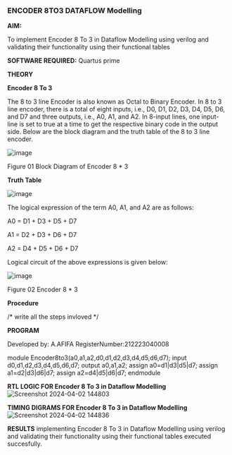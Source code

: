### ENCODER 8TO3 DATAFLOW Modelling

**AIM:**

To implement  Encoder 8 To 3 in Dataflow Modelling using verilog and validating their functionality using their functional tables

**SOFTWARE REQUIRED:** Quartus prime

**THEORY**

**Encoder 8 To 3**

The 8 to 3 line Encoder is also known as Octal to Binary Encoder. In 8 to 3 line encoder, there is a total of eight inputs, i.e., D0, D1, D2, D3, D4, D5, D6, and D7 and three outputs, i.e., A0, A1, and A2. In 8-input lines, one input-line is set to true at a time to get the respective binary code in the output side. Below are the block diagram and the truth table of the 8 to 3 line encoder.

![image](https://github.com/naavaneetha/ENCODER8TO3DATAFLOW/assets/154305477/0bc242c1-eb9e-4c47-afe5-30428470efc3)

Figure 01  Block Diagram of Encoder 8 * 3

**Truth Table**

![image](https://github.com/naavaneetha/ENCODER8TO3DATAFLOW/assets/154305477/35496b14-ae6e-4cd1-9abd-d6736b576575)

The logical expression of the term A0, A1, and A2 are as follows:

A0 = D1 + D3 + D5 + D7

A1 = D2 + D3 + D6 + D7

A2 = D4 + D5 + D6 + D7

Logical circuit of the above expressions is given below:

![image](https://github.com/naavaneetha/ENCODER8TO3DATAFLOW/assets/154305477/95acaee6-c873-4c75-89eb-ef09fb158053)

Figure 02  Encoder 8 * 3

**Procedure**

/* write all the steps invloved */

**PROGRAM**


Developed by: A.AFIFA
RegisterNumber:212223040008


module Encoder8to3(a0,a1,a2,d0,d1,d2,d3,d4,d5,d6,d7); input d0,d1,d2,d3,d4,d5,d6,d7; output a0,a1,a2; assign a0=d1|d3|d5|d7; assign a1=d2|d3|d6|d7; assign a2=d4|d5|d6|d7; endmodule

**RTL LOGIC FOR Encoder 8 To 3 in Dataflow Modelling**
![Screenshot 2024-04-02 144803](https://github.com/afifa17112005/ENCODER8TO3DATAFLOW/assets/147080931/fb16cfc5-85e0-4105-8868-06fdb54b137a)

**TIMING DIGRAMS FOR Encoder 8 To 3 in Dataflow Modelling**
![Screenshot 2024-04-02 144836](https://github.com/afifa17112005/ENCODER8TO3DATAFLOW/assets/147080931/a846de9e-cc8b-42b2-89f5-52ce22aabb00)

**RESULTS**
implementing Encoder 8 To 3 in Dataflow Modelling using verilog and validating their functionality using their functional tables executed succesfully.



